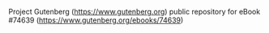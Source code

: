Project Gutenberg (https://www.gutenberg.org) public repository for
eBook #74639 (https://www.gutenberg.org/ebooks/74639)
